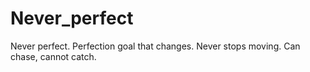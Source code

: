 # Never_perfect

Never perfect. Perfection goal that changes. Never stops moving. Can chase, cannot catch.
